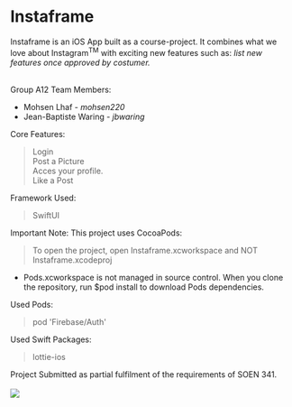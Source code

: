 # Instaframe

Instaframe is an iOS App built as a course-project. It combines what we love about Instagram<sup>TM</sup> with exciting new features such as: <i>list new features once approved by costumer.</i><br /><br />

Group A12 Team Members:

 * Mohsen Lhaf - <i>mohsen220</i><br />
 * Jean-Baptiste Waring - <i>jbwaring</i>

Core Features:
>Login<br />
>Post a Picture<br />
>Acces your profile.<br />
>Like a Post<br />

Framework Used:
>SwiftUI<br />

Important Note: This project uses CocoaPods:
> To open the project, open Instaframe.xcworkspace and NOT Instaframe.xcodeproj
* Pods.xcworkspace is not managed in source control. When you clone the repository, run $pod install to download Pods dependencies.

Used Pods:
>pod 'Firebase/Auth'<br />

Used Swift Packages:
>lottie-ios<br />





Project Submitted as partial fulfilment of the requirements of SOEN 341. <br /><br />
[<img src="https://www.concordia.ca/etc/designs/concordia/clientlibs/img/logo-concordia-university-montreal.png">](https://www.concordia.ca/)
